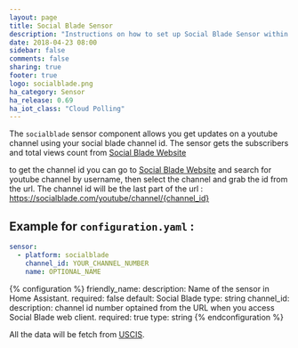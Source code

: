 ```yaml
---
layout: page
title: Social Blade Sensor
description: "Instructions on how to set up Social Blade Sensor within Home Assistant."
date: 2018-04-23 08:00
sidebar: false
comments: false
sharing: true
footer: true
logo: socialblade.png
ha_category: Sensor
ha_release: 0.69
ha_iot_class: "Cloud Polling"
---
```


The `socialblade` sensor component allows you get updates on a youtube channel using your social blade channel id. The sensor gets the subscribers and total views count  from [Social Blade Website]( https://socialblade.com/)

to get the channel id you can go to [Social Blade Website]( https://socialblade.com/) and search for youtube channel by username, then select the channel and grab the id from the url. 
The channel id will be the last part of the url :
https://socialblade.com/youtube/channel/{channel_id}

## Example for `configuration.yaml` :

```yaml
sensor:
  - platform: socialblade
    channel_id: YOUR_CHANNEL_NUMBER
    name: OPTIONAL_NAME
```

{% configuration %}
friendly_name:
  description: Name of the sensor in Home Assistant.
  required: false
  default: Social Blade
  type: string
channel_id:
  description: channel id number optained from the URL when you access Social Blade web client. 
  required: true
  type: string
{% endconfiguration %}

All the data will be fetch from  [USCIS](https://egov.uscis.gov/casestatus/mycasestatus.do). 
